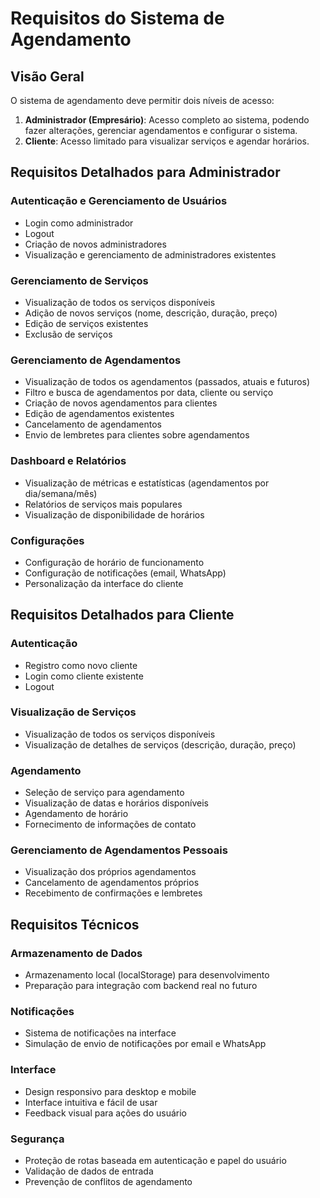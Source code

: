 # Requisitos do Sistema de Agendamento

## Visão Geral
O sistema de agendamento deve permitir dois níveis de acesso:
1. **Administrador (Empresário)**: Acesso completo ao sistema, podendo fazer alterações, gerenciar agendamentos e configurar o sistema.
2. **Cliente**: Acesso limitado para visualizar serviços e agendar horários.

## Requisitos Detalhados para Administrador

### Autenticação e Gerenciamento de Usuários
- Login como administrador
- Logout
- Criação de novos administradores
- Visualização e gerenciamento de administradores existentes

### Gerenciamento de Serviços
- Visualização de todos os serviços disponíveis
- Adição de novos serviços (nome, descrição, duração, preço)
- Edição de serviços existentes
- Exclusão de serviços

### Gerenciamento de Agendamentos
- Visualização de todos os agendamentos (passados, atuais e futuros)
- Filtro e busca de agendamentos por data, cliente ou serviço
- Criação de novos agendamentos para clientes
- Edição de agendamentos existentes
- Cancelamento de agendamentos
- Envio de lembretes para clientes sobre agendamentos

### Dashboard e Relatórios
- Visualização de métricas e estatísticas (agendamentos por dia/semana/mês)
- Relatórios de serviços mais populares
- Visualização de disponibilidade de horários

### Configurações
- Configuração de horário de funcionamento
- Configuração de notificações (email, WhatsApp)
- Personalização da interface do cliente

## Requisitos Detalhados para Cliente

### Autenticação
- Registro como novo cliente
- Login como cliente existente
- Logout

### Visualização de Serviços
- Visualização de todos os serviços disponíveis
- Visualização de detalhes de serviços (descrição, duração, preço)

### Agendamento
- Seleção de serviço para agendamento
- Visualização de datas e horários disponíveis
- Agendamento de horário
- Fornecimento de informações de contato

### Gerenciamento de Agendamentos Pessoais
- Visualização dos próprios agendamentos
- Cancelamento de agendamentos próprios
- Recebimento de confirmações e lembretes

## Requisitos Técnicos

### Armazenamento de Dados
- Armazenamento local (localStorage) para desenvolvimento
- Preparação para integração com backend real no futuro

### Notificações
- Sistema de notificações na interface
- Simulação de envio de notificações por email e WhatsApp

### Interface
- Design responsivo para desktop e mobile
- Interface intuitiva e fácil de usar
- Feedback visual para ações do usuário

### Segurança
- Proteção de rotas baseada em autenticação e papel do usuário
- Validação de dados de entrada
- Prevenção de conflitos de agendamento
